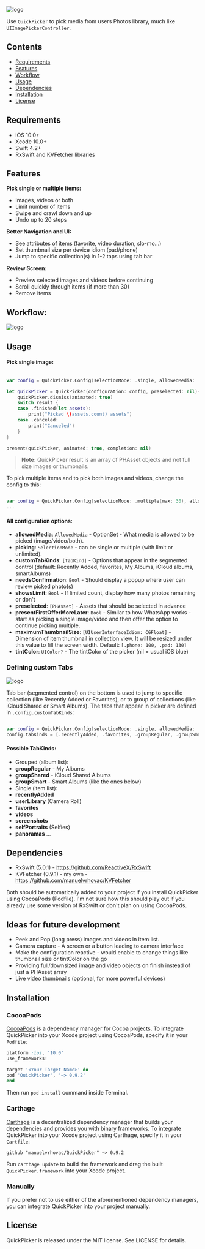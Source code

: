 




![logo](https://github.com/manuelvrhovac/resources/blob/master/QuickPickerHeader.jpg?raw=true)

Use `QuickPicker` to pick media from users Photos library, much like `UIImagePickerController`. 

## Contents

- [Requirements](#requirements)
- [Features](#features)
- [Workflow](#workflow)
- [Usage](#usage)
- [Dependencies](#dependencies)
- [Installation](#installation)
- [License](#license)

## Requirements

- iOS 10.0+
- Xcode 10.0+
- Swift 4.2+
- RxSwift and KVFetcher libraries

## Features

**Pick single or multiple items:**
- Images, videos or both
- Limit number of items 
- Swipe and crawl down and up
- Undo up to 20 steps

**Better Navigation and UI:**
-  See attributes of items (favorite, video duration, slo-mo...)
- Set thumbnail size per device idiom (pad/phone)
- Jump to specific collection(s) in 1-2 taps using tab bar

**Review Screen:**
- Preview selected images and videos before continuing
- Scroll quickly through items (if more than 30)
- Remove items

<a id="workflow"></a>
## Workflow:


![logo](https://github.com/manuelvrhovac/resources/blob/master/QuickPickerSingleMultiple.jpg?raw=true)



## Usage 
<a id="usage"></a>


#### Pick single image:
```swift

var config = QuickPicker.Config(selectionMode: .single, allowedMedia: .images)

let quickPicker = QuickPicker(configuration: config, preselected: nil){ quickPicker, result in
    quickPicker.dismiss(animated: true)
    switch result {
    case .finished(let assets):
        print("Picked \(assets.count) assets")
    case .canceled:
        print("Canceled")
    }
}

present(quickPicker, animated: true, completion: nil)

```

> **Note:** QuickPicker result is an array of PHAsset objects and not full size images or thumbnails.

To pick multiple items and to pick both images and videos, change the config to this:


```swift

var config = QuickPicker.Config(selectionMode: .multiple(max: 30), allowedMedia: [.images, .videos])
...
```

#### All configuration options:

- **allowedMedia**: `AllowedMedia` - OptionSet - What media is allowed to be picked (image/video/both).
- **picking**: `SelectionMode` - can be single or multiple (with limit or unlimited).
- **customTabKinds**: `[TabKind]` - Options that appear in the segmented control (default: Recently Added, favorites, My Albums, iCloud albums, smartAlbums)
- **needsConfirmation**: `Bool` - Should display a popup where user can review picked photo(s)
- **showsLimit**: `Bool` - If limited count, display how many photos remaining or don't
- **preselected**: `[PHAsset]` - Assets that should be selected in advance
- **presentFirstOfferMoreLater**: `Bool` - Similar to how WhatsApp works - start as picking a single image/video and then offer the option to continue picking multiple.
- **maximumThumbnailSize**:  `[UIUserInterfaceIdiom: CGFloat]` - Dimension of item thumbnail in collection view. It will be resized under this value to fill the screen width. Default: `[.phone: 100, .pad: 130]`
- **tintColor**: `UIColor?` - The tintColor of the picker (nil = usual iOS blue)

### Defining custom Tabs

![logo](https://github.com/manuelvrhovac/resources/blob/master/QuickPickerTabs.jpg?raw=true)

Tab bar (segmented control) on the bottom is used to jump to specific collection (like Recently Added or Favorites), or to group of collections (like iCloud Shared or Smart Albums). The tabs that  appear in picker are defined in `.config.customTabKinds`:
```swift

var config = QuickPicker.Config(selectionMode: .single, allowedMedia: .images)
config.tabKinds = [.recentlyAdded, .favorites, .groupRegular, .groupSmart]

```

#### Possible TabKinds:
- Grouped (album list):
- **groupRegular** - My Albums
- **groupShared** - iCloud Shared Albums
- **groupSmart** - Smart Albums (like the ones below)
- Single (item list):
- **recentlyAdded**
- **userLibrary** (Camera Roll)
- **favorites**
- **videos**
- **screenshots**
- **selfPortraits** (Selfies)
- **panoramas**
...

## Dependencies

- RxSwift (5.0.1) -  https://github.com/ReactiveX/RxSwift
- KVFetcher (0.9.1) - my own - https://github.com/manuelvrhovac/KVFetcher

Both should be automatically added to your project if you install QuickPicker using CocoaPods (Podfile). I'm not sure how this should play out if you already use some version of RxSwift or don't plan on using CocoaPods.

## Ideas for future development

- Peek and Pop (long press) images and videos in item list. 
- Camera capture - A screen or a button leading to camera interface
- Make the configuration reactive - would enable to change things like thumbnail size or tintColor on the go
- Providing full/downsized image and video objects on finish instead of just a PHAsset array
- Live video thumbnails (optional, for more powerful devices)

## Installation

### CocoaPods

[CocoaPods](http://cocoapods.org) is a dependency manager for Cocoa projects. To integrate QuickPicker into your Xcode project using CocoaPods, specify it in your `Podfile`:

```ruby
platform :ios, '10.0'
use_frameworks!

target '<Your Target Name>' do
pod 'QuickPicker', '~> 0.9.2'
end
```

Then run `pod install` command inside Terminal.

### Carthage

[Carthage](https://github.com/Carthage/Carthage) is a decentralized dependency manager that builds your dependencies and provides you with binary frameworks. To integrate QuickPicker into your Xcode project using Carthage, specify it in your `Cartfile`:

```ogdl
github "manuelvrhovac/QuickPicker" ~> 0.9.2
```

Run `carthage update` to build the framework and drag the built `QuickPicker.framework` into your Xcode project.

### Manually

If you prefer not to use either of the aforementioned dependency managers, you can integrate QuickPicker into your project manually.


## License

QuickPicker is released under the MIT license. See LICENSE for details.

